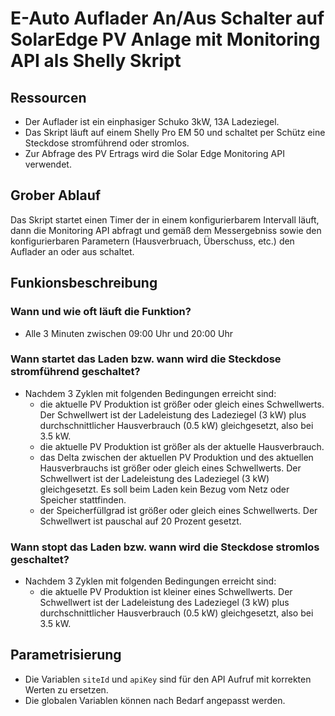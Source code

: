 # E-Auto Auflader An/Aus Schalter auf SolarEdge PV Anlage mit Monitoring API als Shelly Skript
## Ressourcen
 + Der Auflader ist ein einphasiger Schuko 3kW, 13A Ladeziegel.
 + Das Skript läuft auf einem Shelly Pro EM 50 und schaltet per Schütz eine Steckdose stromführend oder stromlos.
 + Zur Abfrage des PV Ertrags wird die Solar Edge Monitoring API verwendet.

## Grober Ablauf
Das Skript startet einen Timer der in einem konfigurierbarem Intervall läuft, dann die Monitoring API abfragt und gemäß dem Messergebniss sowie den konfigurierbaren Parametern (Hausverbruach, Überschuss, etc.) den Auflader an oder aus schaltet.

## Funkionsbeschreibung
### Wann und wie oft läuft die Funktion?
 + Alle 3 Minuten zwischen 09:00 Uhr und 20:00 Uhr

### Wann startet das Laden bzw. wann wird die Steckdose stromführend geschaltet?
 + Nachdem 3 Zyklen mit folgenden Bedingungen erreicht sind:
    + die aktuelle PV Produktion ist größer oder gleich eines Schwellwerts. Der Schwellwert ist der Ladeleistung des Ladeziegel (3 kW) plus durchschnittlicher Hausverbrauch (0.5 kW) gleichgesetzt, also bei 3.5 kW.
    + die aktuelle PV Produktion ist größer als der aktuelle Hausverbrauch.
    + das Delta zwischen der aktuellen PV Produktion und des aktuellen Hausverbrauchs ist größer oder gleich eines Schwellwerts. Der Schwellwert ist der Ladeleistung des Ladeziegel (3 kW) gleichgesetzt. Es soll beim Laden kein Bezug vom Netz oder Speicher stattfinden.
    + der Speicherfüllgrad ist größer oder gleich eines Schwellwerts. Der Schwellwert ist pauschal auf 20 Prozent gesetzt.

### Wann stopt das Laden bzw. wann wird die Steckdose stromlos geschaltet?
 + Nachdem 3 Zyklen mit folgenden Bedingungen erreicht sind:
    + die aktuelle PV Produktion ist kleiner eines Schwellwerts. Der Schwellwert ist der Ladeleistung des Ladeziegel (3 kW) plus durchschnittlicher Hausverbrauch (0.5 kW) gleichgesetzt, also bei 3.5 kW.

## Parametrisierung
+ Die Variablen `siteId` und `apiKey` sind für den API Aufruf mit korrekten Werten zu ersetzen.
+ Die globalen Variablen können nach Bedarf angepasst werden.
